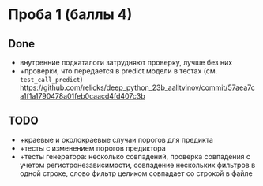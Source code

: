 # Проба 1 (баллы 4)

## Done

* внутренние подкаталоги затрудняют проверку, лучше без них
* +проверки, что передается в predict модели в тестах (см. `test_call_predict`)
    <https://github.com/relicks/deep_python_23b_aalitvinov/commit/57aea7ca1f1a1790478a01feb0caacd4fd407c3b>

## TODO

* +краевые и околокраевые случаи порогов для предикта
* +тесты с изменением порогов предиктора
* +тесты генератора: несколько совпадений, проверка совпадения с учетом регистронезависимости, совпадение нескольких фильтров в одной строке, слово фильтр целиком совпадает со строкой в файле
